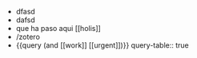 - dfasd
- dafsd
- que ha paso aqui [[holis]]
- /zotero
- {{query (and [[work]] [[urgent]])}}
  query-table:: true